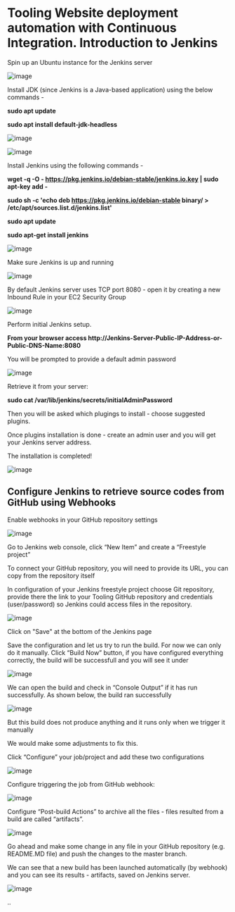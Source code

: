 <h1>Tooling Website deployment automation with Continuous Integration. Introduction to Jenkins</h1>



Spin up an Ubuntu instance for the Jenkins server

![image](https://user-images.githubusercontent.com/22638955/115167868-e44ef480-a0b0-11eb-8aa2-94843da9c1b9.png)

Install JDK (since Jenkins is a Java-based application) using the below commands - 

<b>sudo apt update</b>

<b>sudo apt install default-jdk-headless</b>

![image](https://user-images.githubusercontent.com/22638955/115167797-ac47b180-a0b0-11eb-8847-7e7be446004a.png)

![image](https://user-images.githubusercontent.com/22638955/115168078-a7cfc880-a0b1-11eb-987d-a970ad9374c4.png)

Install Jenkins using the following commands -

<b>wget -q -O - https://pkg.jenkins.io/debian-stable/jenkins.io.key | sudo apt-key add - </b>

<b>sudo sh -c 'echo deb https://pkg.jenkins.io/debian-stable binary/ > \
    /etc/apt/sources.list.d/jenkins.list'</b>

<b>sudo apt update</b>

<b>sudo apt-get install jenkins</b>

![image](https://user-images.githubusercontent.com/22638955/115168291-4eb46480-a0b2-11eb-80a9-9e21a2e46575.png)

Make sure Jenkins is up and running

![image](https://user-images.githubusercontent.com/22638955/115168365-87543e00-a0b2-11eb-9d9e-04733219e2bf.png)

By default Jenkins server uses TCP port 8080 - open it by creating a new Inbound Rule in your EC2 Security Group

![image](https://user-images.githubusercontent.com/22638955/115168541-3a249c00-a0b3-11eb-85d2-582d1ad36101.png)

Perform initial Jenkins setup.

<b>From your browser access http://Jenkins-Server-Public-IP-Address-or-Public-DNS-Name:8080</b>

You will be prompted to provide a default admin password

![image](https://user-images.githubusercontent.com/22638955/115168686-b0290300-a0b3-11eb-9641-d722956c5de3.png)

Retrieve it from your server:

<b>sudo cat /var/lib/jenkins/secrets/initialAdminPassword</b>

Then you will be asked which plugings to install - choose suggested plugins.

Once plugins installation is done - create an admin user and you will get your Jenkins server address.

The installation is completed!

![image](https://user-images.githubusercontent.com/22638955/115169064-e5822080-a0b4-11eb-93b7-39d775898e7b.png)

<h2>Configure Jenkins to retrieve source codes from GitHub using Webhooks</h2>

Enable webhooks in your GitHub repository settings

![image](https://user-images.githubusercontent.com/22638955/115170595-e87f1000-a0b8-11eb-9cb7-e5e9584ada24.png)

Go to Jenkins web console, click “New Item” and create a “Freestyle project”

To connect your GitHub repository, you will need to provide its URL, you can copy from the repository itself

In configuration of your Jenkins freestyle project choose Git repository, provide there the link to your Tooling GitHub repository and credentials (user/password) so Jenkins could access files in the repository.

![image](https://user-images.githubusercontent.com/22638955/115171745-a7d4c600-a0bb-11eb-918d-8ec98ddf2d53.png)

Click on "Save" at the bottom of the Jenkins page

Save the configuration and let us try to run the build. For now we can only do it manually. Click “Build Now” button, if you have configured everything correctly, the build will be successfull and you will see it under

![image](https://user-images.githubusercontent.com/22638955/115172153-8c1def80-a0bc-11eb-8a12-a0782b04cb4b.png)

We can open the build and check in “Console Output” if it has run successfully. As shown below, the build ran successfully

![image](https://user-images.githubusercontent.com/22638955/115172233-bb346100-a0bc-11eb-8c68-2c5b43a9606e.png)

But this build does not produce anything and it runs only when we trigger it manually

We would make some adjustments to fix this.

Click “Configure” your job/project and add these two configurations

![image](https://user-images.githubusercontent.com/22638955/115172706-b8863b80-a0bd-11eb-8b51-54b2aed79674.png)

Configure triggering the job from GitHub webhook:

![image](https://user-images.githubusercontent.com/22638955/115173076-698cd600-a0be-11eb-9ea8-eb4a59b65158.png)

Configure “Post-build Actions” to archive all the files - files resulted from a build are called “artifacts”.

![image](https://user-images.githubusercontent.com/22638955/115173242-c1c3d800-a0be-11eb-90a2-c243926f8ca6.png)

Go ahead and make some change in any file in your GitHub repository (e.g. README.MD file) and push the changes to the master branch.

We can see that a new build has been launched automatically (by webhook) and you can see its results - artifacts, saved on Jenkins server.

![image](https://user-images.githubusercontent.com/22638955/115174793-cdfd6480-a0c1-11eb-94d0-366f813e7320.png)

..
